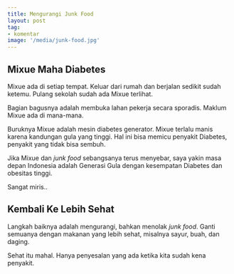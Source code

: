 ```yaml
---
title: Mengurangi Junk Food
layout: post
tag: 
- komentar
image: '/media/junk-food.jpg'
---
```


## Mixue Maha Diabetes
Mixue ada di setiap tempat. Keluar dari rumah dan berjalan sedikit sudah ketemu. Pulang sekolah sudah ada Mixue terlihat.

Bagian bagusnya adalah membuka lahan pekerja secara sporadis. Maklum Mixue ada di mana-mana.

Buruknya Mixue adalah mesin diabetes generator. Mixue terlalu manis karena kandungan gula yang tinggi. Hal ini bisa memicu penyakit Diabetes, penyakit yang tidak bisa sembuh.

Jika Mixue dan *junk food* sebangsanya terus menyebar, saya yakin masa depan Indonesia adalah Generasi Gula dengan kesempatan Diabetes dan obesitas tinggi.

Sangat miris..

## Kembali Ke Lebih Sehat
Langkah baiknya adalah mengurangi, bahkan menolak *junk food*. Ganti semuanya dengan makanan yang lebih sehat, misalnya sayur, buah, dan daging.

Sehat itu mahal. Hanya penyesalan yang ada ketika kita sudah kena penyakit.
